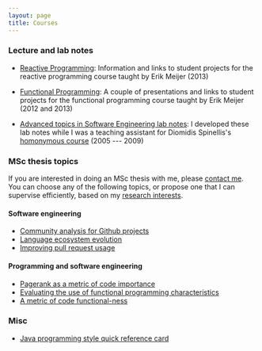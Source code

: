 ```yaml
---
layout: page 
title: Courses
---
```


### Lecture and lab notes

* [Reactive Programming](courses/rx/index.html): Information and
links to student projects for the reactive programming course taught by
Erik Meijer (2013)


* [Functional Programming](courses/fp/index.html): A couple of presentations
and links to student projects for the functional programming course taught by
Erik Meijer (2012 and 2013)

* [Advanced topics in Software Engineering lab notes](courses/atse/index.html):
 I developed these lab notes while I was a teaching assistant for Diomidis
 Spinellis's [homonymous course](http://dmst.aueb.gr/dds/ismr/index.htm)
 (2005 --- 2009)

### MSc thesis topics

If you are interested in doing an MSc thesis with me, please [contact
me](about.html). You can choose any of the following topics, or propose one that
I can supervise efficiently, based on my [research interests](research.html).

#### Software engineering

* [Community analysis for Github projects](/courses/msc-github-community.html)
* [Language ecosystem evolution](/courses/msc-lang-ecosystem.html)
* [Improving pull request usage](/courses/msc-improve-pullreq-handling.html)

#### Programming and software engineering

* [Pagerank as a metric of code importance](/courses/msc-pagerank.html)
* [Evaluating the use of functional programming characteristics](/courses/msc-se-func.html)
* [A metric of code functional-ness](/courses/msc-functionalness.html)


### Misc

* [Java programming style quick reference card](/files/java-progr-style.pdf)
